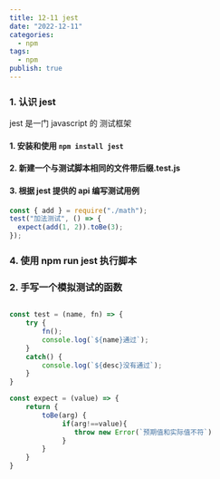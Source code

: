 ```yaml
---
title: 12-11 jest
date: "2022-12-11"
categories:
  - npm
tags:
  - npm
publish: true
---
```


### 1. 认识 jest

jest 是一门 javascript 的 测试框架

#### 1. 安装和使用 `npm install jest`

#### 2. 新建一个与测试脚本相同的文件带后缀.test.js

#### 3. 根据 jest 提供的 api 编写测试用例

```js
const { add } = require("./math");
test("加法测试", () => {
  expect(add(1, 2)).toBe(3);
});
```

### 4. 使用 npm run jest 执行脚本

### 2. 手写一个模拟测试的函数

```js

const test = (name, fn) => {
    try {
        fn();
        console.log(`${name}通过`);
    }
    catch() {
        console.log(`${desc}没有通过`);
    }
}

const expect = (value) => {
    return {
        toBe(arg) {
             if(arg!==value){
                throw new Error(`预期值和实际值不符`)
             }
        }
    }
}
```
